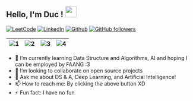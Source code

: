 ## **Hello, I'm Duc** ! <img src="https://raw.githubusercontent.com/MartinHeinz/MartinHeinz/master/wave.gif" width="30px">

[![LeetCode](https://img.shields.io/badge/LeetCode-white?style=flat&logo=leetcode&labelColor=white)](https://leetcode.com/ducnd58233/)
[![LinkedIn](https://img.shields.io/badge/LinkedIn-blue?style=flat&logo=linkedin&labelColor=blue)](https://www.linkedin.com/in/ducnd2000/)
[![Github](https://img.shields.io/badge/GitHub-black?style=flat&logo=github&labelColor=black)](https://github.com/ducnd58233)
[![GitHub followers](https://img.shields.io/github/followers/ducnd58233.svg?style=social&label=Follow&maxAge=2592000)](https://github.com/ducnd58233?tab=followers) 

<!-- <div>
<img align="left" alt="GIF" height="300px" width="400px" src="https://i0.wp.com/www.printmag.com/wp-content/uploads/2021/02/4cbe8d_f1ed2800a49649848102c68fc5a66e53mv2.gif?fit=476%2C280&ssl=1"/>
</div> -->

| ![1](https://i.giphy.com/media/MGdfeiKtEiEPS/giphy.webp) | ![2](https://media0.giphy.com/media/WUBvquKnbnXhbQUd8f/giphy.gif?cid=ecf05e47d67685c5a3576e7b7d500e1297fa39551ced9b59&rid=giphy.gif) | ![3](https://media1.giphy.com/media/Y07ur2ElqAvSqVNauQ/giphy.gif) | ![4](https://i0.wp.com/www.printmag.com/wp-content/uploads/2021/02/4cbe8d_f1ed2800a49649848102c68fc5a66e53mv2.gif?fit=476%2C280&ssl=1) |
| --- | --- | --- | --- |
<!--
**ducnd58233/ducnd58233** is a ✨ _special_ ✨ repository because its `README.md` (this file) appears on your GitHub profile.

Here are some ideas to get you started:
-->

<!-- - 🔭 I’m currently working on ... -->
<!-- - 🤔 I’m looking for help with ... -->
- 🌱 I’m currently learning Data Structure and Algorithms, AI and hoping I can be employed by FAANG :3
- 👯 I’m looking to collaborate on open source projects
- 💬 Ask me about DS & A, Deep Learning, and Artificial Intelligence!
- 📫 How to reach me: By clicking the above button XD
- ⚡ Fun fact: I have no fun


</br></br>


